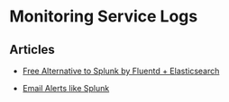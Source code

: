 # Monitoring Service Logs


## Articles

-   [Free Alternative to Splunk by Fluentd +
    Elasticsearch](/articles/free-alternative-to-splunk-by-fluentd.md)


-   [Email Alerts like
    Splunk](/articles//articles/splunk-like-grep-and-alert-email.md)
